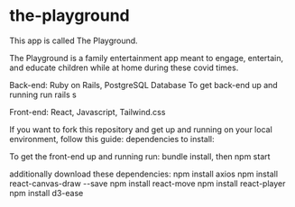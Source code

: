 # the-playground

This app is called The Playground. 

The Playground is a family entertainment app meant to engage, entertain, and educate children while at home during these covid times.



Back-end: Ruby on Rails, PostgreSQL Database
To get back-end up and running run rails s

Front-end: React, Javascript, Tailwind.css



If you want to fork this repository and get up and running on your local environment, follow this guide:
dependencies to install:

To get the front-end up and running run:
 bundle install, then npm start 

 additionally download these dependencies:
 npm install axios 
 npm install react-canvas-draw --save
 npm install react-move
 npm install react-player
 npm install d3-ease